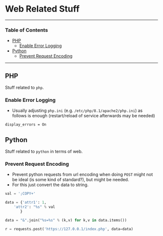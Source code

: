# Web Related Stuff

---

### Table of Contents
- [PHP](#php)
  * [Enable Error Logging](#enable-error-logging)
- [Python](#python)
  * [Prevent Request Encoding](#prevent-request-encoding)

---

## PHP
Stuff related to `php`.

### Enable Error Logging
- Usually adjusting `php.ini` (e.g. `/etc/php/8.1/apache2/php.ini`) as follows is enough (restart/reload of service afterwards may be needed)

```bash
display_errors = On
```

## Python
Stuff related to `python` in terms of web.

### Prevent Request Encoding
- Prevent python requests from url encoding when doing `POST` might not be ideal (is some kind of standard?), but might be needed.
- For this just convert the data to string.

```python
val = ';COPY+'

data = {'attr1': 1,
	'attr2': "%s" % val
       }

data = "&".join("%s=%s" % (k,v) for k,v in data.items())

r = requests.post('https://127.0.0.1/index.php', data=data)
```

